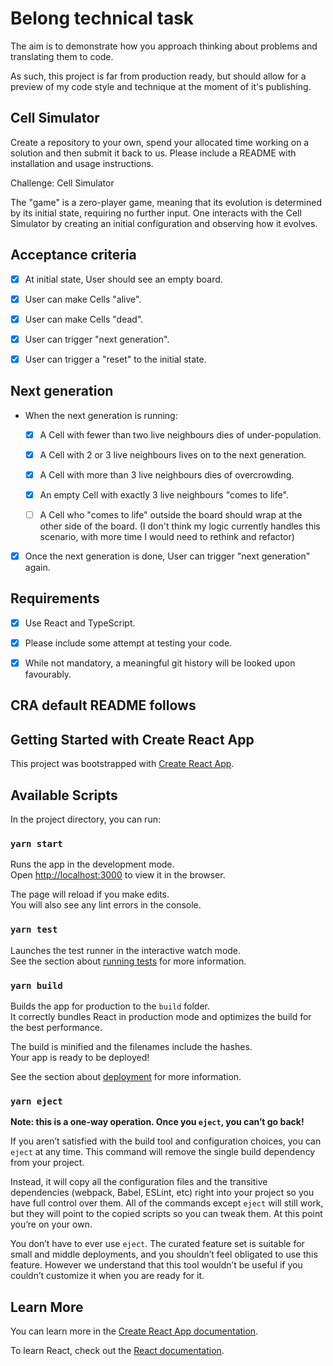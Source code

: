 # Belong technical task

The aim is to demonstrate how you approach thinking about problems and translating them to code.

As such, this project is far from production ready, but should allow for a preview of my code style and technique at the moment of it's publishing.

## Cell Simulator

Create a repository to your own, spend your allocated time working on a solution and then submit it back to us. Please include a README with installation and usage instructions.

Challenge: Cell Simulator

The "game" is a zero-player game, meaning that its evolution is determined by its initial state, requiring no further input. One interacts with the Cell Simulator by creating an initial configuration and observing how it evolves.

## Acceptance criteria

- [x] At initial state, User should see an empty board.

- [x] User can make Cells "alive".

- [x] User can make Cells "dead".

- [x] User can trigger "next generation".

- [x] User can trigger a "reset" to the initial state.

## Next generation

- When the next generation is running:

  - [x] A Cell with fewer than two live neighbours dies of under-population.

  - [x] A Cell with 2 or 3 live neighbours lives on to the next generation.

  - [x] A Cell with more than 3 live neighbours dies of overcrowding.

  - [x] An empty Cell with exactly 3 live neighbours "comes to life".

  - [ ] A Cell who "comes to life" outside the board should wrap at the other side of the board. (I don't think my logic currently handles this scenario, with more time I would need to rethink and refactor)

- [x] Once the next generation is done, User can trigger "next generation" again.

## Requirements

- [x] Use React and TypeScript.

- [x] Please include some attempt at testing your code.

- [x] While not mandatory, a meaningful git history will be looked upon favourably.

## CRA default README follows

## Getting Started with Create React App

This project was bootstrapped with [Create React App](https://github.com/facebook/create-react-app).

## Available Scripts

In the project directory, you can run:

### `yarn start`

Runs the app in the development mode.\
Open [http://localhost:3000](http://localhost:3000) to view it in the browser.

The page will reload if you make edits.\
You will also see any lint errors in the console.

### `yarn test`

Launches the test runner in the interactive watch mode.\
See the section about [running tests](https://facebook.github.io/create-react-app/docs/running-tests) for more information.

### `yarn build`

Builds the app for production to the `build` folder.\
It correctly bundles React in production mode and optimizes the build for the best performance.

The build is minified and the filenames include the hashes.\
Your app is ready to be deployed!

See the section about [deployment](https://facebook.github.io/create-react-app/docs/deployment) for more information.

### `yarn eject`

**Note: this is a one-way operation. Once you `eject`, you can’t go back!**

If you aren’t satisfied with the build tool and configuration choices, you can `eject` at any time. This command will remove the single build dependency from your project.

Instead, it will copy all the configuration files and the transitive dependencies (webpack, Babel, ESLint, etc) right into your project so you have full control over them. All of the commands except `eject` will still work, but they will point to the copied scripts so you can tweak them. At this point you’re on your own.

You don’t have to ever use `eject`. The curated feature set is suitable for small and middle deployments, and you shouldn’t feel obligated to use this feature. However we understand that this tool wouldn’t be useful if you couldn’t customize it when you are ready for it.

## Learn More

You can learn more in the [Create React App documentation](https://facebook.github.io/create-react-app/docs/getting-started).

To learn React, check out the [React documentation](https://reactjs.org/).
